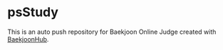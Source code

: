 # psStudy
This is an auto push repository for Baekjoon Online Judge created with [BaekjoonHub](https://github.com/BaekjoonHub/BaekjoonHub).
